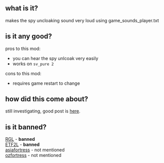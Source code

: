 <h2>what is it?</h2>

makes the spy uncloaking sound very loud using game_sounds_player.txt<br>
<h2>is it any good?</h2>

pros to this mod:<br>

* you can hear the spy unlcoak very easily
* works on `sv_pure 2`

cons to this mod:<br>

* requires game restart to change

<h2>how did this come about?</h2>

still investigating, good post is [here](https://www.teamfortress.tv/51593/cheating-to-hear-spies-is-painfully-easy).
<h2>is it banned?</h2>

[RGL](https://docs.google.com/document/d/1jfp2o6X4m0zdrX50kZ5YNsrvBANqxfDb-nEsRBb1wh0/view) - <b>banned</b><br>
[ETF2L](https://etf2l.org/latest-rules-configs-updates/) - <b>banned</b><br>
[asiafortress](https://asiafortress.com/index.php?/forums/topic/5900-asiafortress-cup-18-rules/) - not mentioned<br>
[ozfortress](https://ozfortress.com/rules#6-Cheating-Exploits-and-Bans) - not mentioned<br>
